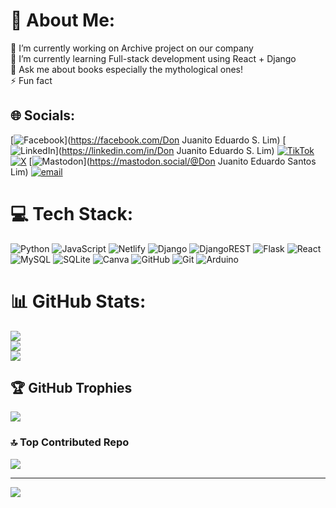 # 💫 About Me:
🔭 I’m currently working on Archive project on our company<br>🌱 I’m currently learning Full-stack development using React + Django<br>💬 Ask me about books especially the mythological ones!<br>⚡ Fun fact


## 🌐 Socials:
[![Facebook](https://img.shields.io/badge/Facebook-%231877F2.svg?logo=Facebook&logoColor=white)](https://facebook.com/Don Juanito Eduardo S. Lim) [![LinkedIn](https://img.shields.io/badge/LinkedIn-%230077B5.svg?logo=linkedin&logoColor=white)](https://linkedin.com/in/Don Juanito Eduardo S. Lim) [![TikTok](https://img.shields.io/badge/TikTok-%23000000.svg?logo=TikTok&logoColor=white)](https://tiktok.com/@Nelyn) [![X](https://img.shields.io/badge/X-black.svg?logo=X&logoColor=white)](https://x.com/Nelyn) [![Mastodon](https://img.shields.io/badge/-MASTODON-%232B90D9?logo=mastodon&logoColor=white)](https://mastodon.social/@Don Juanito Eduardo Santos Lim) [![email](https://img.shields.io/badge/Email-D14836?logo=gmail&logoColor=white)](mailto:donnellim29@gmail.com) 

# 💻 Tech Stack:
![Python](https://img.shields.io/badge/python-3670A0?style=for-the-badge&logo=python&logoColor=ffdd54) ![JavaScript](https://img.shields.io/badge/javascript-%23323330.svg?style=for-the-badge&logo=javascript&logoColor=%23F7DF1E) ![Netlify](https://img.shields.io/badge/netlify-%23000000.svg?style=for-the-badge&logo=netlify&logoColor=#00C7B7) ![Django](https://img.shields.io/badge/django-%23092E20.svg?style=for-the-badge&logo=django&logoColor=white) ![DjangoREST](https://img.shields.io/badge/DJANGO-REST-ff1709?style=for-the-badge&logo=django&logoColor=white&color=ff1709&labelColor=gray) ![Flask](https://img.shields.io/badge/flask-%23000.svg?style=for-the-badge&logo=flask&logoColor=white) ![React](https://img.shields.io/badge/react-%2320232a.svg?style=for-the-badge&logo=react&logoColor=%2361DAFB) ![MySQL](https://img.shields.io/badge/mysql-4479A1.svg?style=for-the-badge&logo=mysql&logoColor=white) ![SQLite](https://img.shields.io/badge/sqlite-%2307405e.svg?style=for-the-badge&logo=sqlite&logoColor=white) ![Canva](https://img.shields.io/badge/Canva-%2300C4CC.svg?style=for-the-badge&logo=Canva&logoColor=white) ![GitHub](https://img.shields.io/badge/github-%23121011.svg?style=for-the-badge&logo=github&logoColor=white) ![Git](https://img.shields.io/badge/git-%23F05033.svg?style=for-the-badge&logo=git&logoColor=white) ![Arduino](https://img.shields.io/badge/-Arduino-00979D?style=for-the-badge&logo=Arduino&logoColor=white)
# 📊 GitHub Stats:
![](https://github-readme-stats.vercel.app/api?username=Donnellim&theme=ayu-mirage&hide_border=false&include_all_commits=true&count_private=true)<br/>
![](https://nirzak-streak-stats.vercel.app/?user=Donnellim&theme=ayu-mirage&hide_border=false)<br/>
![](https://github-readme-stats.vercel.app/api/top-langs/?username=Donnellim&theme=ayu-mirage&hide_border=false&include_all_commits=true&count_private=true&layout=compact)

## 🏆 GitHub Trophies
![](https://github-profile-trophy.vercel.app/?username=Donnellim&theme=tokyonight&no-frame=false&no-bg=true&margin-w=4)

### 🔝 Top Contributed Repo
![](https://github-contributor-stats.vercel.app/api?username=Donnellim&limit=5&theme=dark&combine_all_yearly_contributions=true)

---
[![](https://visitcount.itsvg.in/api?id=Donnellim&icon=8&color=5)](https://visitcount.itsvg.in)

<!-- Proudly created with GPRM ( https://gprm.itsvg.in ) -->
